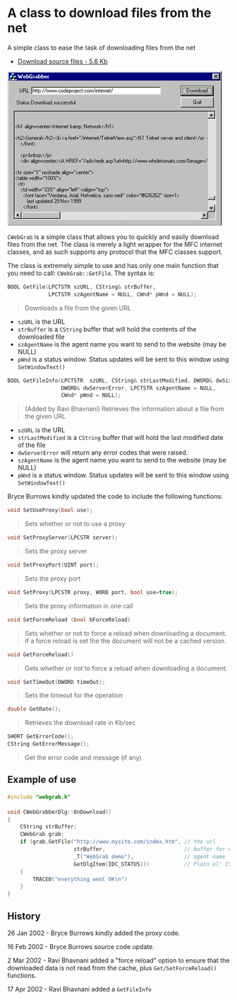 # A class to download files from the net

A simple class to ease the task of downloading files from the net


- [Download source files - 5.6 Kb](https://raw.githubusercontent.com/ChrisMaunder/webgrab/master/docs/assets/WebGrab_src.zip)

![Sample Image - WebGrab.gif](https://raw.githubusercontent.com/ChrisMaunder/webgrab/master/docs/assets/WebGrab.gif)

`CWebGrab` is a simple class that allows you to quickly and easily download files from the net. The class is merely a light wrapper for the MFC internet classes, and as such supports any protocol that the MFC classes support. 

The class is extremely simple to use and has only one main function that you need to call: `CWebGrab::GetFile`. The syntax is: 

```cpp
BOOL GetFile(LPCTSTR szURL, CString& strBuffer, 
             LPCTSTR szAgentName = NULL, CWnd* pWnd = NULL);
```

> 
> 
> Downloads a file from the given URL 

- `szURL` is the URL
- `strBuffer` is a `CString` buffer that will hold the contents of the downloaded file
- `szAgentName` is the agent name you want to send to the website (may be NULL)
- `pWnd` is a status window. Status updates will be sent to this window using `SetWindowText()`

```cpp
BOOL GetFileInfo(LPCTSTR  szURL, CString& strLastModified, DWORD& dwSize,
                 DWORD& dwServerError, LPCTSTR szAgentName = NULL, 
                 CWnd* pWnd = NULL);
```

> 
> 
> (Added by Ravi Bhavnani) Retrieves the information about a file from the given URL 

- `szURL` is the URL
- `strLastModified` is a `CString` buffer that will hold the last modified date of the file
- `dwServerError` will return any error codes that were raised.
- `szAgentName` is the agent name you want to send to the website (may be NULL)
- `pWnd` is a status window. Status updates will be sent to this window using `SetWindowText()`

Bryce Burrows kindly updated the code to include the following functions:

```cpp
void SetUseProxy(bool use);
```

> 
> 
> Sets whether or not to use a proxy

```cpp
void SetProxyServer(LPCSTR server);
```

> 
> 
> Sets the proxy server

```cpp
void SetProxyPort(UINT port);
```

> 
> 
> Sets the proxy port

```cpp
void SetProxy(LPCSTR proxy, WORD port, bool use=true);
```

> 
> 
> Sets the proxy information in one call

```cpp
void SetForceReload (bool bForceReload)
```

> 
> 
> Sets whether or not to force a reload when downloading a document. If a force reload is set the the document will not be a cached version.

```cpp
void GetForceReload()
```

> 
> 
> Gets whether or not to force a reload when downloading a document.

```cpp
void SetTimeOut(DWORD timeOut);
```

> 
> 
> Sets the timeout for the operation

```cpp
double GetRate();
```

> 
> 
> Retrieves the download rate in Kb/sec

```cpp
SHORT GetErrorCode();
CString GetErrorMessage();
```

> 
> 
> Get the error code and message (if any)

## Example of use

```cpp
#include "webgrab.h"

void CWebGrabberDlg::OnDownload() 
{
    CString strBuffer;
    CWebGrab grab;
    if (grab.GetFile("http://www.mysite.com/index.htm", // the url
                     strBuffer,                         // buffer for data
                     _T("WebGrab demo"),                // agent name
                     GetDlgItem(IDC_STATUS)))           // Plain ol' CStatic window
    {
        TRACE0("everything went OK\n")
    }
}
```

## History

26 Jan 2002 - Bryce Burrows kindly added the proxy code.

16 Feb 2002 - Bryce Burrows source code update.

2 Mar 2002 - Ravi Bhavnani added a "force reload" option to ensure that the downloaded data is not read from the cache, plus `Get/SetForceReload()` functions. 

17 Apr 2002 - Ravi Bhavnani added a `GetFileInfo`
